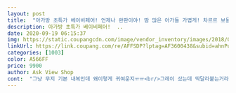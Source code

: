 ```yaml
---
layout: post 
title:  "아가방 초특가 베이비페어! 언제나 완판이야! 땀 많은 아가들 가볍게! 차르르 보들부들 겉옷안에 쏙! 찰랑거려 히트텍 정말 유명해!" 
description: 아가방 초특가 베이비페어!  ..
date: 2020-09-19 06:15:37 
img: https://static.coupangcdn.com/image/vendor_inventory/images/2018/08/26/0/3/9e32ed29-7997-45af-8328-0977dfbba8c8.jpg 
linkUrl: https://link.coupang.com/re/AFFSDP?lptag=AF3600438&subid=ahnPublicAsk&pageKey=2061153927&itemId=3502707541&vendorItemId=3906894357&traceid=V0-113-f9c73f1f98442871 
categories: [1003] 
color: A566FF 
price: 9900 
author: Ask View Shop 
cont:  "그냥 무지 기본 내복인데 왜이렇게 귀여운지ㅠㅠ<br/>그레이 샀는데 딱달라붙는거라 그런지 유독 배가 뿔뚝 나와보이는데 입혀봤다가 너무 귀여워서 빨지도않고 계속 입히고 있었네요ㅋㅋㅋ<br/>다른색도 사고싶어 다시 들어와봤더니 품절이네요ㅠ<br/>더부드럽고 예민한 아이들도 입을수있을정도로<br/>문센다니게 되면서 실외복 안에 입힐 얇은내복 찾다가 발견했는데<br/>부드러워요.<br/> 순면도 아닌것이 순면같구<br/>색상이 품절되어 그레이 했는데 밝은색 사고 싶었는데 조금 아쉽네요<br/>아가방껀 다 좋은것같아요!!!!<br/>어린이집 보낼때 안에 입혀보내기 딱이에요<br/>여름에 땀흡수에도 좋다고 하니 잘 입힐것 같아요<br/>유니클로 발열내의보다 훨씬 좋아요<br/>일단 두껍지않아서 좋아요 잘입혀지고<br/>평이 좋아서 샀는데 촉감 보드랍고 기대됩니다<br/>" 
---
```

